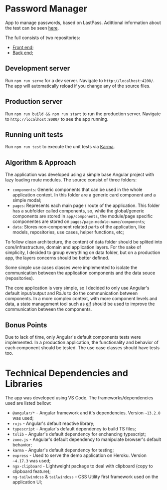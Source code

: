 # Password Manager

App to manage passwords, based on LastPass. Adittional information about the test can be seen [here](https://github.com/fdttests/password-manager/blob/main/challenge.md).

The full consists of two repositories:

- [Front end](https://github.com/fdttests/password-manager);
- [Back end](https://github.com/fdttests/password-manager-api);

## Development server

Run `npm run serve` for a dev server. Navigate to `http://localhost:4200/`. The app will automatically reload if you change any of the source files.

## Production server

Run `npm run build && npm run start` to run the production server. Navigate to `http://localhost:8080/` to see the app running.

## Running unit tests

Run `npm run test` to execute the unit tests via [Karma](https://karma-runner.github.io).

## Algorithm & Approach

The application was developed using a simple base Angular project with lazy loading route modules. The source consist of three folders:

- `components`: Generic components that can be used in the whole application context. In this folder are a generic card component and a simple modal;
- `pages`: Represents each main page / route of the application. This folder has a subfolder called components, so, while the global/generic components are stored in `app/components`, the module/page specific componentes are stored on `pages/page-module-name/components`; 
- `data`: Stores non-component related parts of the application, like models, repositories, use cases, helper functions, etc;

To follow clean architecture, the content of data folder should be splited into core/infrastructure, domain and application layers. For the sake of simplicity, I decided to group everything on data folder, but on a production app, the layers concerns should be better defined.

Some simple use cases classes were implemented to isolate the communication between the application components and the data souce (repositories).

The core application is very simple, so I decided to only use Angular's default input/output and RxJs to do the communication between components. In a more complex context, with more component levels and data, a state management tool such as [elf](https://github.com/ngneat/elf) should be used to improve the communication between the components.

## Bonus Points

Due to lack of time, only Angular's default components tests were implemented. In a production application, the functionality and behavior of each component should be tested. The use case classes should have tests too.

# Technical Dependencies and Libraries

The app was developed using VS Code. The frameworks/dependencies used are listed bellow:

- `@angular/*` - Angular framework and it's dependencies. Version `~13.2.0` was used;
- `rxjs` - Angular's default reactive library;
- `typescript` - Angular's default dependency to build TS files;
- `tslib` - Angular's default dependency for enchancing typescript;
- `zone.js` - Angular's default dependency to manipulate browser's default behavior;
- `karma` - Angular's default dependency for testing;
- `express` - Used to serve the demo application on Heroku. Version `~4.17.3` was used;
- `ngx-clipboard` - Lightweight package to deal with clipboard (copy to clipboard feature);
- `ng-tailwindcss` & `tailwindcss` - CSS Utility first framework used on the application UI;
